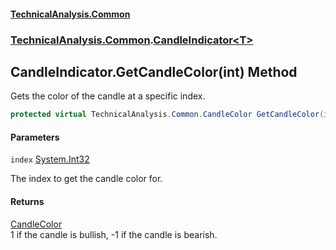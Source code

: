 #### [TechnicalAnalysis.Common](Atypical.TechnicalAnalysis.Common.md 'Atypical.TechnicalAnalysis.Common')
### [TechnicalAnalysis.Common](Atypical.TechnicalAnalysis.Common.md#TechnicalAnalysis.Common 'TechnicalAnalysis.Common').[CandleIndicator&lt;T&gt;](CandleIndicator_T_.md 'TechnicalAnalysis.Common.CandleIndicator<T>')

## CandleIndicator<T>.GetCandleColor(int) Method

Gets the color of the candle at a specific index.

```csharp
protected virtual TechnicalAnalysis.Common.CandleColor GetCandleColor(int index);
```
#### Parameters

<a name='TechnicalAnalysis.Common.CandleIndicator_T_.GetCandleColor(int).index'></a>

`index` [System.Int32](https://docs.microsoft.com/en-us/dotnet/api/System.Int32 'System.Int32')

The index to get the candle color for.

#### Returns
[CandleColor](CandleColor.md 'TechnicalAnalysis.Common.CandleColor')  
1 if the candle is bullish, -1 if the candle is bearish.